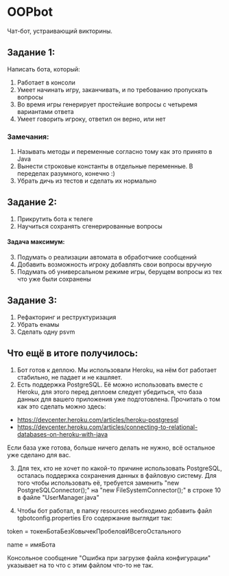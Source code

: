 # OOPbot

Чат-бот, устраивающий викторины.

## Задание 1:
Написать бота, который:
1. Работает в консоли
2. Умеет начинать игру, заканчивать, и по требованию пропускать вопросы
3. Во время игры генерирует простейшие вопросы с четыремя вариантами ответа
4. Умеет говорить игроку, ответил он верно, или нет


### Замечания:
1. Называть методы и переменные согласно тому как это принято в Java
2. Вынести строковые константы в отдельные переменные. В переделах разумного, конечно :)
3. Убрать дичь из тестов и сделать их нормально



## Задание 2:
1. Прикрутить бота к телеге
2. Научиться сохранять сгенерированные вопросы
#### Задача максимум:
3. Подумать о реализации автомата в обработчике сообщений
4. Добавить возможность игроку добавлять свои вопросы вручную
5. Подумать об универсальном режиме игры, берущем вопросы из тех что уже были сохранены


## Задание 3:
1. Рефакторинг и реструктуризация
2. Убрать енамы
3. Сделать одну psvm


## Что ещё в итоге получилось:
1. Бот готов к деплою. Мы использовали Heroku, на нём бот работает стабильно, 
не падает и не кашляет.
2. Есть поддержка PostgreSQL. Её можно использовать вместе с Heroku, для этого 
перед деплоем следует убедиться, что база данных для вашего приложения уже подготовлена. 
Прочитать о том как это сделать можно здесь:
- https://devcenter.heroku.com/articles/heroku-postgresql
- https://devcenter.heroku.com/articles/connecting-to-relational-databases-on-heroku-with-java

Если база уже готова, больше ничего делать не нужно, всё остальное уже сделано для вас.

3. Для тех, кто не хочет по какой-то причине использовать PostgreSQL, осталась поддержка
 сохранения данных в файловую систему. Для того чтобы использовать её, требуется заменить 
"new PostgreSQLConnector();" на "new FileSystemConnector();" 
в строке 10 в файле "UserManager.java"

4. Чтобы бот работал, в папку resources необходимо добавить файл tgbotconfig.properties
Его содержание выглядит так:

token = токенБотаБезКовычекПробеловИВсегоОстального

name = имяБота

Консольное сообщение "Ошибка при загрузке файла конфигурации" указывает на то что 
с этим файлом что-то не так.
